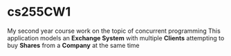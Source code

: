 # cs255CW1
My second year course work on the topic of concurrent programming
This application models an **Exchange System** with multiple **Clients** attempting to buy **Shares** from a **Company** at the same time 
